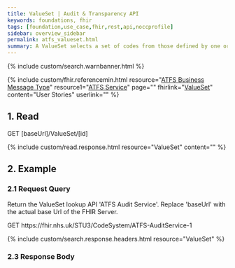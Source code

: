 ```yaml
---
title: ValueSet | Audit & Transparency API
keywords: foundations, fhir
tags: [foundation,use_case,fhir,rest,api,noccprofile]
sidebar: overview_sidebar
permalink: atfs_valueset.html
summary: A ValueSet selects a set of codes from those defined by one or more code systems.
---
```


{% include custom/search.warnbanner.html %}

{% include custom/fhir.referencemin.html resource="[ATFS Business Message Type](https://directory.spineservices.nhs.uk/STU3/ValueSet/ATFS-BusinessMessageType-1)" resource1="[ATFS Service](https://fhir.nhs.uk/STU3/ValueSet/ATFS-AuditService-1)" page="" fhirlink="[ValueSet](http://www.hl7.org/fhir/stu3/valueset.html)" content="User Stories" userlink="" %}


## 1. Read ##

<div markdown="span" class="alert alert-success" role="alert">
GET [baseUrl]/ValueSet/[id]</div>

{% include custom/read.response.html resource="ValueSet" content="" %}

## 2. Example ##

### 2.1 Request Query ###

Return the ValueSet lookup API 'ATFS Audit Service'. Replace 'baseUrl' with the actual base Url of the FHIR Server.

<div markdown="span" class="alert alert-success" role="alert">
GET https://fhir.nhs.uk/STU3/CodeSystem/ATFS-AuditService-1</div>

{% include custom/search.response.headers.html resource="ValueSet"  %}

### 2.3 Response Body ###

<script src="https://gist.github.com/IOPS-DEV/b28db7655f3a4fdf921f249bedc316cc.js"></script>
